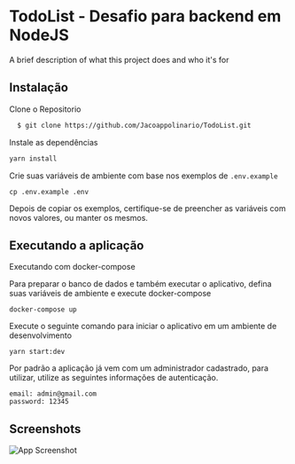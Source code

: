 
# TodoList - Desafio para backend em NodeJS

A brief description of what this project does and who it's for


## Instalação

Clone o Repositorio

```bash
  $ git clone https://github.com/Jacoappolinario/TodoList.git
```
Instale as dependências

```bash
yarn install
```

Crie suas variáveis de ambiente com base nos exemplos de ```.env.example```

```cp .env.example .env```

Depois de copiar os exemplos, certifique-se de preencher as variáveis com novos valores, ou manter os mesmos.

## Executando a aplicação

Executando com docker-compose

Para preparar o banco de dados e também executar o aplicativo, defina suas variáveis de ambiente e execute docker-compose

```docker-compose up```

Execute o seguinte comando para iniciar o aplicativo em um ambiente de desenvolvimento

```yarn start:dev```

Por padrão a aplicação já vem com um administrador cadastrado, para utilizar, utilize as seguintes informações de autenticação.
```
email: admin@gmail.com
password: 12345
```

## Screenshots

![App Screenshot](/.github/print.png)

  